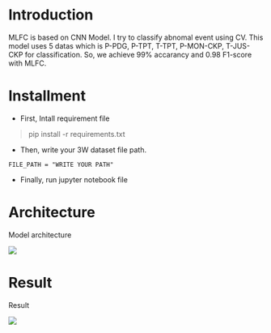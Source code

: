 
# Introduction
MLFC is based on CNN Model. I try to classify abnomal event using CV. This model uses 5 datas which is P-PDG, P-TPT, T-TPT, P-MON-CKP, T-JUS-CKP for classification. So, we achieve 99% accarancy and 0.98 F1-score with MLFC.

# Installment
- First, Intall requirement file
> pip install -r requirements.txt


- Then, write your 3W dataset file path.
```
FILE_PATH = "WRITE YOUR PATH"
```


- Finally, run jupyter notebook file


# Architecture
Model architecture
<p align="left">
<img src="https://github.com/lofootve/geo-con/assets/119021264/e4b9f49c-e109-4818-abce-208961c11ba9">
</p>



# Result
Result
<p align="left">
<img src="https://github.com/lofootve/geo-con/assets/119021264/a2d6d0c3-455b-4d2f-bcbd-60b2e2f47667">
</p>
